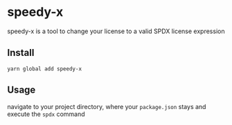# speedy-x
speedy-x is a tool to change your license to a valid SPDX license expression

## Install
`yarn global add speedy-x`

## Usage
navigate to your project directory, where your `package.json` stays and execute the `spdx` command

